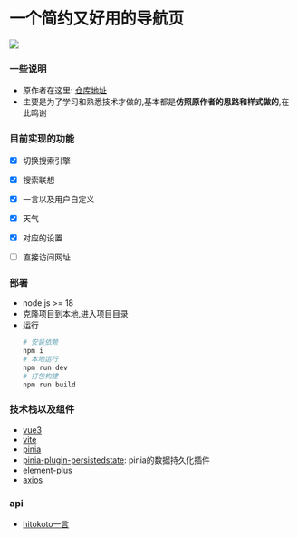 # 一个简约又好用的导航页

![](https://gitee.com/yogurt-alpaca/markdown-imgs/raw/master/img/202312121121822.png)

### 一些说明
- 原作者在这里: [仓库地址](https://github.com/imsyy/Snavigation)   
- 主要是为了学习和熟悉技术才做的,基本都是**仿照原作者的思路和样式做的**,在此鸣谢

### 目前实现的功能
- [x] 切换搜索引擎
- [x] 搜索联想
- [x] 一言以及用户自定义
- [x] 天气
- [x] 对应的设置

- [ ] 直接访问网址

### 部署
- node.js >= 18
- 克隆项目到本地,进入项目目录
- 运行
    ```bash
    # 安装依赖
    npm i
    # 本地运行
    npm run dev
    # 打包构建
    npm run build
    ```


### 技术栈以及组件
- [vue3](https://cn.vuejs.org/)
- [vite](https://cn.vitejs.dev/)
- [pinia](https://pinia.vuejs.org/zh/)
- [pinia-plugin-persistedstate](https://prazdevs.github.io/pinia-plugin-persistedstate/zh/guide/): pinia的数据持久化插件
- [element-plus](https://element-plus.org/zh-CN/)
- [axios](https://axios-http.com/)

### api
- [hitokoto一言](https://hitokoto.cn/)

